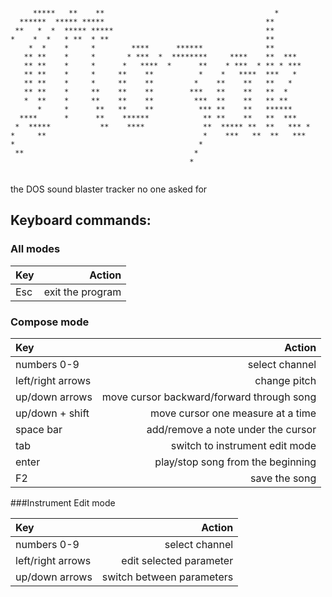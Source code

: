 ````
                                                                    
     *****   **    **                                      *        
  ******  ***** *****                                    **         
 **   *  *  ***** *****                                  **         
*    *  *   * **  * **                                   **         
    *  *    *     *        ****      ******              **         
   ** **    *     *       * ***  *  ********     ****    **  ***    
   ** **    *     *      *   ****  *      **    * ***  * ** * ***   
   ** **    *     *     **    **          *    *   ****  ***   *    
   ** **    *     *     **    **         *    **    **   **   *     
   ** **    *     **    **    **        ***   **    **   **  *      
   *  **    *     **    **    **         ***  **    **   ** **      
      *     *      **   **    **          *** **    **   ******     
  ****      *      **    ******            ** **    **   **  ***    
 *  *****           **    ****             **  ***** **  **   *** * 
*     **                                   *    ***   **  **   ***  
*                                         *                         
 **                                      *                          
                                        *                           
                                                                    

````

the DOS sound blaster tracker no one asked for

## Keyboard commands:

### All modes

|Key|Action|
|:--|-----:|
|Esc|exit the program|

### Compose mode

|Key|Action|
|:--|-----:|
|numbers 0-9|select channel|
|left/right arrows|change pitch|
|up/down arrows|move cursor backward/forward through song|
|up/down + shift|move cursor one measure at a time|
|space bar| add/remove a note under the cursor|
|tab|switch to instrument edit mode|
|enter|play/stop song from the beginning|
|F2|save the song|



###Instrument Edit mode

|Key|Action|
|:--|-----:|
|numbers 0-9|select channel|
|left/right arrows|edit selected parameter|
|up/down arrows|switch between parameters|
